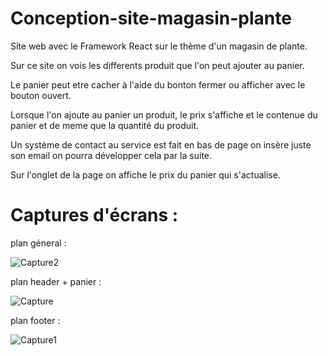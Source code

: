 # Conception-site-magasin-plante

Site web avec le Framework React sur le thème d'un magasin de plante. 

Sur ce site on vois les differents produit que l'on peut ajouter au panier. 

Le panier peut etre cacher à l'aide du bonton fermer ou afficher avec le bouton ouvert. 

Lorsque l'on ajoute au panier un produit, le prix s'affiche et le contenue du panier et de meme que la quantité du produit. 

Un système de contact au service est fait en bas de page on insère juste son email on pourra développer cela par la suite. 

Sur l'onglet de la page on affiche le prix du panier qui s'actualise. 

# Captures d'écrans : 

plan géneral :

![Capture2](https://github.com/user-attachments/assets/a4ec692d-e444-4ced-be61-f71b78d512d3)

plan header + panier :

![Capture](https://github.com/user-attachments/assets/bd7ac726-b7dc-4053-b609-140702f4e7ee)

plan footer : 

![Capture1](https://github.com/user-attachments/assets/2602b90f-bd57-4538-9227-8c0120ee11f7)
